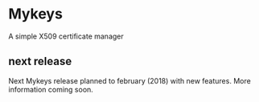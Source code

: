 # Mykeys

A simple X509 certificate manager

## next release
Next Mykeys release planned to february (2018) with new features.
More information coming soon.